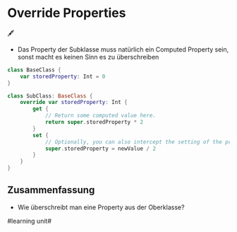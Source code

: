 # Override Properties
🖋️

- Das Property der Subklasse muss natürlich ein Computed Property sein, sonst macht es keinen Sinn es zu überschreiben

```swift
class BaseClass {
    var storedProperty: Int = 0
}

class SubClass: BaseClass {
    override var storedProperty: Int {
        get {
            // Return some computed value here.
            return super.storedProperty * 2
        }
        set {
            // Optionally, you can also intercept the setting of the property.
            super.storedProperty = newValue / 2
        }
    }
}
```

## Zusammenfassung
- Wie überschreibt man eine Property aus der Oberklasse?


#learning unit#